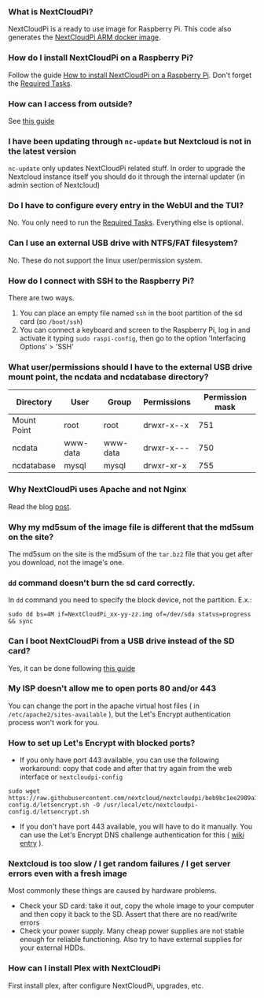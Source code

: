 ### What is NextCloudPi?

NextCloudPi is a ready to use image for Raspberry Pi.
This code also generates the [NextCloudPi ARM docker image](https://hub.docker.com/r/ownyourbits/nextcloudpi/).

### How do I install NextCloudPi on a Raspberry Pi?

Follow the guide [How to install NextCloudPi on a Raspberry Pi](https://github.com/nextcloud/nextcloudpi/wiki/How-to-install-NextCloudPi-on-a-Raspberry-Pi). Don't forget the [Required Tasks](https://github.com/nextcloud/nextcloudpi/wiki/Required-Tasks-for-NextCloudPi).

### How can I access from outside?

See [this guide](https://github.com/nextcloud/nextcloudpi/wiki/How-to-access-from-outside)

### I have been updating through `nc-update` but Nextcloud is not in the latest version

`nc-update` only updates NextCloudPi related stuff. In order to upgrade the Nextcloud instance itself you should do it through the internal updater (in admin section of Nextcloud)

### Do I have to configure every entry in the WebUI and the TUI?

No. You only need to run the [Required Tasks](https://github.com/nextcloud/nextcloudpi/wiki/Required-Tasks-for-NextCloudPi). Everything else is optional.

### Can I use an external USB drive with NTFS/FAT filesystem?

No. These do not support the linux user/permission system.

### How do I connect with SSH to the Raspberry Pi?

There are two ways.

1. You can place an empty file named `ssh` in the boot partition of the sd card (so `/boot/ssh`)
2. You can connect a keyboard and screen to the Raspberry Pi, log in and activate it typing `sudo raspi-config`, then go to the option 'Interfacing Options' > 'SSH'

### What user/permissions should I have to the external USB drive mount point, the ncdata and ncdatabase directory?

| Directory | User | Group | Permissions | Permission mask |
|---|---|---|---|---|
| Mount Point | root | root | drwxr-x--x | 751 |
| ncdata | www-data | www-data | drwxr-x--- | 750 |
| ncdatabase | mysql | mysql | drwxr-xr-x | 755 |

### Why NextCloudPi uses Apache and not Nginx

Read the blog [post](https://ownyourbits.com/2017/06/12/why-nextcloudpi-uses-apache-and-not-nginx/).

### Why my md5sum of the image file is different that the md5sum on the site?

The md5sum on the site is the md5sum of the `tar.bz2` file that you get after you download, not the image's one.

### `dd` command doesn't burn the sd card correctly.

In `dd` command you need to specify the block device, not the partition. E.x.:

```
sudo dd bs=4M if=NextCloudPi_xx-yy-zz.img of=/dev/sda status=progress && sync
```
### Can I boot NextCloudPi from a USB drive instead of the SD card?

Yes, it can be done following [this guide](https://www.raspberrypi.org/documentation/hardware/raspberrypi/bootmodes/msd.md)

### My ISP doesn't allow me to open ports 80 and/or 443

You can change the port in the apache virtual host files ( in `/etc/apache2/sites-available` ), but the Let's Encrypt authentication process won't work for you.

### How to set up Let's Encrypt with blocked ports?

 - If you only have port 443 available, you can use the following workaround: copy that code and after that try again from the web interface or `nextcloudpi-config`

```
sudo wget https://raw.githubusercontent.com/nextcloud/nextcloudpi/beb9bc1ee2909a1ab6bfde7398ddf19a50d02478/etc/nextcloudpi-config.d/letsencrypt.sh -O /usr/local/etc/nextcloudpi-config.d/letsencrypt.sh
```

- If you don't have port 443 available, you will have to do it manually. You can use the Let's Encrypt DNS challenge authentication for this ( [wiki entry](https://github.com/nextcloud/nextcloudpi/wiki/How-to-configure-Let's-Encrypt-with-closed-ports-80-and-443) ).

### Nextcloud is too slow / I get random failures / I get server errors even with a fresh image

Most commonly these things are caused by hardware problems.

 - Check your SD card: take it out, copy the whole image to your computer and then copy it back to the SD. Assert that there are no read/write errors
 - Check your power supply. Many cheap power supplies are not stable enough for reliable functioning. Also try to have external supplies for your external HDDs.

### How can I install Plex with NextCloudPi

First install plex, after configure NextCloudPi, upgrades, etc.


